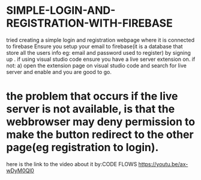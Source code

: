 # SIMPLE-LOGIN-AND-REGISTRATION-WITH-FIREBASE
tried creating a simple login and registration webpage where it is connected to firebase
Ensure you setup your email to firebase(it is a database that store all the users info eg: email and password used to register) by signing up .
if using visual studio code ensure you have a live server extension on. if not:
  a) open the extension page on visual studio code and search for live server and enable and you are good to go.
  # the problem that occurs if the live server is not available, is that the webbrowser may deny permission to make the button redirect to the other page(eg registration to login).
  here is the link to the video about it by:CODE FLOWS
  https://youtu.be/ax-wDyM0Ql0
 
